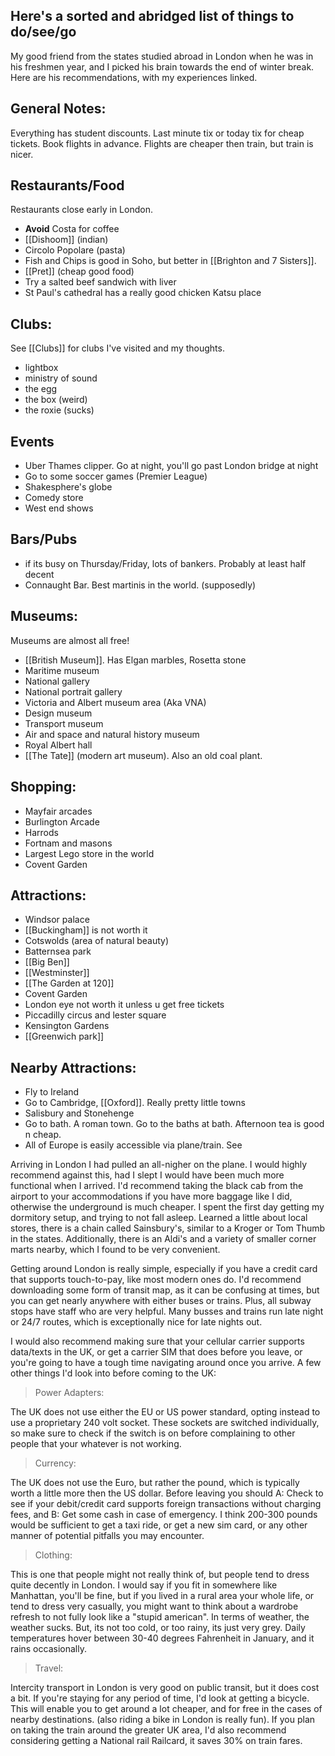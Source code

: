 ## Here's a sorted and abridged list of things to do/see/go 

My good friend from the states studied abroad in London when he was in his freshmen year, and I picked his brain towards the end of winter break. Here are his recommendations, with my experiences linked. 

## General Notes: 
Everything has student discounts.
Last minute tix or today tix for cheap tickets. 
Book flights in advance. Flights are cheaper then train, but train is nicer. 
## Restaurants/Food
Restaurants close early in London. 
- **Avoid** Costa for coffee
- [[Dishoom]] (indian)
- Circolo Popolare (pasta)
- Fish and Chips is good in Soho, but better in [[Brighton and 7 Sisters]]. 
- [[Pret]] (cheap good food)
- Try a salted beef sandwich with liver 
- St Paul's cathedral has a really good chicken Katsu place 
## Clubs:
See [[Clubs]] for clubs I've visited and my thoughts.
- lightbox
- ministry of sound 
- the egg 
- the box (weird)
- the roxie (sucks)
## Events
- Uber Thames clipper.  Go at night, you'll go past London bridge at night 
- Go to some soccer games (Premier League)
- Shakesphere's globe
- Comedy store
- West end shows 
## Bars/Pubs
- if its busy on Thursday/Friday, lots of bankers. Probably at least half decent 
- Connaught Bar. Best martinis in the world. (supposedly)
## Museums:
Museums are almost all free!
- [[British Museum]]. Has Elgan marbles, Rosetta stone
- Maritime museum
- National gallery 
- National portrait gallery
- Victoria and Albert museum area (Aka VNA)
- Design museum 
- Transport museum 
- Air and space and natural history museum
- Royal Albert hall
- [[The Tate]] (modern art museum). Also an old coal plant. 
## Shopping:
- Mayfair arcades
- Burlington Arcade
- Harrods
- Fortnam and masons
- Largest Lego store in the world
- Covent Garden
## Attractions: 
- Windsor palace
- [[Buckingham]] is not worth it 
- Cotswolds (area of natural beauty)
- Batternsea park
- [[Big Ben]]
- [[Westminster]]
- [[The Garden at 120]]
- Covent Garden
- London eye not worth it unless u get free tickets 
- Piccadilly circus and lester square 
- Kensington Gardens
- [[Greenwich park]]
## Nearby Attractions: 
- Fly to Ireland 
- Go to Cambridge, [[Oxford]]. Really pretty little towns 
- Salisbury and Stonehenge
- Go to bath. A roman town. Go to the baths at bath. Afternoon tea is good n cheap. 
- All of Europe is easily accessible via plane/train. See 



Arriving in London I had pulled an all-nigher on the plane. I would highly recommend against this, had I slept I would have been much more functional when I arrived. I'd recommend taking the black cab from the airport to your accommodations if you have more baggage like I did, otherwise the underground is much cheaper. I spent the first day getting my dormitory setup, and trying to not fall asleep. Learned a little about local stores, there is a chain called Sainsbury's, similar to a Kroger or Tom Thumb in the states. Additionally, there is an Aldi's and a variety of smaller corner marts nearby, which I found to be very convenient. 

Getting around London is really simple, especially if you have a credit card that supports touch-to-pay, like most modern ones do. I'd recommend downloading some form of transit map, as it can be confusing at times, but you can get nearly anywhere with either buses or trains. Plus, all subway stops have staff who are very helpful. Many busses and trains run late night or 24/7 routes, which is exceptionally nice for late nights out. 

I would also recommend making sure that your cellular carrier supports data/texts in the UK, or get a carrier SIM that does before you leave, or you're going to have a tough time navigating around once you arrive. A few other things I'd look into before coming to the UK: 

> Power Adapters:

The UK does not use either the EU or US power standard, opting instead to use a proprietary 240 volt socket. These sockets are switched individually, so make sure to check if the switch is on before complaining to other people that your whatever is not working. 

> Currency:

The UK does not use the Euro, but rather the pound, which is typically worth a little more then the US dollar. Before leaving you should A: Check to see if your debit/credit card supports foreign transactions without charging fees, and B: Get some cash in case of emergency. I think 200-300 pounds would be sufficient to get a taxi ride, or get a new sim card, or any other manner of potential pitfalls you may encounter. 

> Clothing:

This is one that people might not really think of, but people tend to dress quite decently in London. I would say if you fit in somewhere like Manhattan, you'll be fine, but if you lived in a rural area your whole life, or tend to dress very casually, you might want to think about a wardrobe refresh to not fully look like a "stupid american". In terms of weather, the weather sucks. But, its not too cold, or too rainy, its just very grey. Daily temperatures hover between 30-40 degrees Fahrenheit in January, and it rains occasionally.

> Travel:

Intercity transport in London is very good on public transit, but it does cost a bit. If you're staying for any period of time, I'd look at getting a bicycle. This will enable you to get around a lot cheaper, and for free in the cases of nearby destinations. (also riding a bike in London is really fun). If you plan on taking the train around the greater UK area, I'd also recommend considering getting a National rail Railcard, it saves 30% on train fares. 




